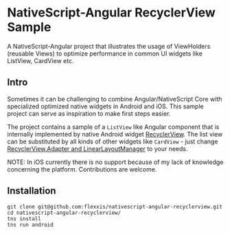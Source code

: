 # NativeScript-Angular RecyclerView Sample
A NativeScript-Angular project that illustrates the usage of ViewHolders (reusable Views) to optimize performance in common UI widgets like ListView, CardView etc.

## Intro
Sometimes it can be challenging to combine Angular/NativeScript Core with specialized optimized native widgets in Android and iOS.
This sample project can serve as inspiration to make first steps easier.

The project contains a sample of a `ListView` like Angular component that is internally implemented by native Android widget [RecyclerView](https://developer.android.com/training/material/lists-cards.html). 
The list view can be substituted by all kinds of other widgets like `CardView`  - just change [RecyclerView.Adapter and LinearLayoutManager](https://github.com/flexxis/nativescript-angular-recyclerview/blob/master/app/recycler-view-list.component.ts#L57-L58) to your needs.

NOTE: In iOS currently there is no support because of my lack of knowledge concerning the platform. Contributions are welcome.

## Installation

```
git clone git@github.com:flexxis/nativescript-angular-recyclerview.git
cd nativescript-angular-recyclerview/
tns install
tns run android
```
